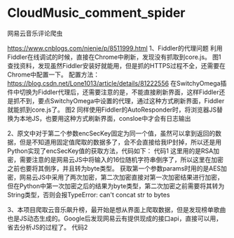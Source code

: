 # CloudMusic_comment_spider
网易云音乐评论爬虫

https://www.cnblogs.com/nienie/p/8511999.html
1、Fiddler的代理问题
利用Fiddler在线调试的时候，直接在Chrome中刷新，发现没有抓取到core.js。
图1
查找资料，发现虽然Fiddler安装好就能用，但是抓的HTTPS过程不全，还需要在Chrome中配置一下。
配置方法：https://blog.csdn.net/Lone1013/article/details/81222556
在SwitchyOmega插件中切换为Fiddler代理后，还需要注意的是，不能直接刷新界面，这样Fiddler还是抓不到，要点SwitchyOmega中设置的代理，通过这种方式刷新界面，Fiddler就能抓到core.js了。
图2
同样使用Fiddler的AutoResponder时，将浏览器JS替换为本地JS，也要用这种方式刷新界面，consloe中才会有日志输出

2、原文中对于第二个参数encSecKey固定为同一个值，虽然可以拿到返回的数据，但是不知道用固定值爬取的数据多了，会不会直接给我IP封掉，所以还是用Python实现了encSecKey值的获取方法，代码如下：
代码1
这里用的是RSA加密，需要注意的是网易云JS中将输入的16位随机字符串倒序了，所以这里在加密之前也要将其倒序，并且转为byte类型。
获取第一个参数params时用的是AES加密，网易云JS中采用了两次加密，第二次加密直接对第一次加密结果进行加密，但在Python中第一次加密之后的结果为byte类型，第二次加密之前需要将其转为String类型，否则会报TypeError: can't concat str to bytes

3、本项目爬取云音乐飙升榜，最开始是想从界面上爬取数据，但是发现榜单歌曲也是JS动态生成的。Google后发现网易云有提供现成的接口api，直接可以用，省去分析JS的过程了。
代码2

